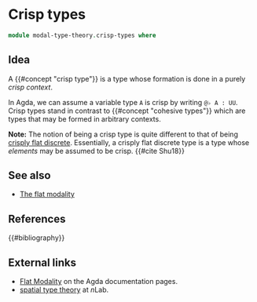 # Crisp types

```agda
module modal-type-theory.crisp-types where
```

## Idea

A {{#concept "crisp type"}} is a type whose formation is done in a purely _crisp
context_.

<!--
  TODO Explain what a crisp context is

  - Comonadic modality
  - How to interpret a crisp type
-->

In Agda, we can assume a variable type `A` is crisp by writing `@♭ A : UU`.
Crisp types stand in contrast to {{#concept "cohesive types"}} which are types
that may be formed in arbitrary contexts.

**Note:** The notion of being a crisp type is quite different to that of being
[crisply flat discrete](modal-type-theory.flat-discrete-crisp-types.md).
Essentially, a crisply flat discrete type is a type whose _elements_ may be
assumed to be crisp. {{#cite Shu18}}

## See also

- [The flat modality](modal-type-theory.flat-modality.md)

## References

{{#bibliography}}

## External links

- [Flat Modality](https://agda.readthedocs.io/en/latest/language/flat.html) on
  the Agda documentation pages.
- [spatial type theory](https://ncatlab.org/nlab/show/spatial+type+theory) at
  $n$Lab.
